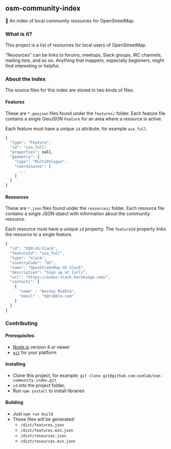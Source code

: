 
## osm-community-index

:speech_balloon: An index of local community resources for OpenStreetMap.

### What is it?

This project is a list of resources for local users of OpenStreetMap.

"Resources" can be links to forums, meetups, Slack groups, IRC channels,
mailing lists, and so on.  Anything that mappers, especially beginners,
might find interesting or helpful.


### About the index

The source files for this index are stored in two kinds of files:

#### Features

These are `*.geojson` files found under the `features/` folder.
Each feature file contains a single GeoJSON `Feature` for an area where a
resource is active.

Each feature must have a unique `id` attribute, for example `usa_full`.

```js
{
  "type": "Feature",
  "id": "usa_full"
  "properties": null,
  "geometry": {
    "type": "MultiPolygon",
    "coordinates": [
      ...
    ]
  }
}
```

#### Resources

These are `*.json` files found under the `resources/` folder.
Each resource file contains a single JSON object with information about
the community resource.

Each resource must have a unique `id` property.
The `featureId` property links the resource to a single feature.

```js
{
  "id": "OSM-US-Slack",
  "featureId": "usa_full",
  "type": "slack",
  "countryCode": "US",
  "name": "OpenStreetMap US Slack",
  "description": "Sign up at {url}",
  "url": "https://osmus-slack.herokuapp.com/",
  "contacts": [
    {
      "name" : "Barney Rubble",
      "email" : "b@rubble.com"
    }
  ]
}
```


### Contributing

#### Prerequisites

* [Node.js](https://nodejs.org/) version 4 or newer
* [`git`](https://www.atlassian.com/git/tutorials/install-git/) for your platform

#### Installing

* Clone this project, for example:
  `git clone git@github.com:osmlab/osm-community-index.git`
* `cd` into the project folder,
* Run `npm install` to install libraries

#### Building

* Just `npm run build`
* These files will be generated:
  * `/dist/features.json`
  * `/dist/features.min.json`
  * `/dist/resources.json`
  * `/dist/resources.min.json`

